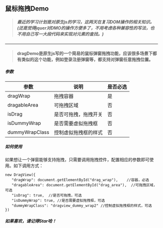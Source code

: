 ## 鼠标拖拽Demo

>##### 最近的学习计划是对原生js的学习，这两天在复习DOM操作的相关知识。(还是觉得jquer对DMO的操作方便多了，不用考虑各种兼容性的写法，也不用自己写一大段代码来实现对元素的查找。)

-------------------------------------------

>#### dragDemo是原生js写的一个简易的鼠标弹窗拖拽功能，应该很多场景下都有类似的这个功能，例如登录注册弹窗等，都支持对弹窗任意拖拽位置。

##### 参数  

|参数|说明|是否必选|
|----|----|----|
|dragWrap|拖拽容器|是|
|dragableArea|可拖拽区域|否|
|isDrag|是否可拖拽，拖拽开关|否|
|isDummyWrap|是否需要虚拟拖拽框|否|
|dummyWrapClass|控制虚拟拖拽框的样式|否|

##### 如何使用  

 如果想让一个弹窗能够支持拖拽，只需要调用拖拽控件，配置相应的参数即可使用。如下调用方式：

	new DragView({
	   "dragWrap": document.getElementById("drag_wrap"),    //容器，必选
	   "dragableArea": document.getElementById("drag_area"),  //可拖拽区域，可选
	   "isDrag": true,  //是否可拖拽，可选
	   "isDummyWrap": true, //是否需要虚拟拖拽框，可选
	   "dummyWrapClass": "dragview_dummy_wrap2" //控制虚拟拖拽框的样式，可选
	})

##### 如果喜欢，请记得Star哈！